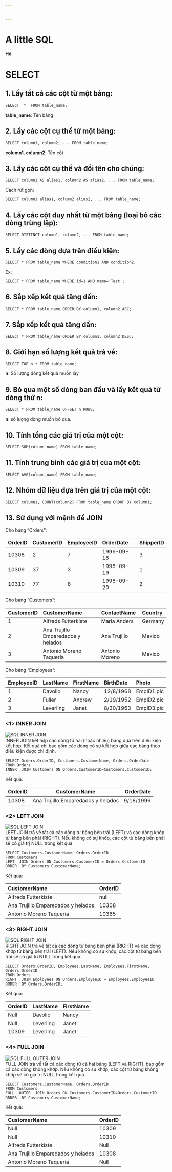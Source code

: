 ```yaml
---


---
```


<h1 id="a-little-sql">A little SQL</h1>
<p><strong>Hỏ</strong></p>
<h1 id="select">SELECT</h1>
<h2 id="lấy-tất-cả-các-cột-từ-một-bảng">1.  Lấy tất cả các cột từ một bảng:</h2>
<pre class=" language-sql"><code class="prism  language-sql"><span class="token keyword">SELECT</span>  <span class="token operator">*</span>  <span class="token keyword">FROM</span> table_name<span class="token punctuation">;</span>
</code></pre>
<p><strong>table_name</strong>: Tên bảng</p>
<h2 id="lấy-các-cột-cụ-thể-từ-một-bảng">2.  Lấy các cột cụ thể từ một bảng:</h2>
<pre class=" language-sql"><code class="prism  language-sql"><span class="token keyword">SELECT</span> column1<span class="token punctuation">,</span> column2<span class="token punctuation">,</span> <span class="token punctuation">.</span><span class="token punctuation">.</span><span class="token punctuation">.</span> <span class="token keyword">FROM</span> table_name<span class="token punctuation">;</span>
</code></pre>
<p><strong>column1</strong>, <strong>column2</strong>: Tên cột</p>
<h2 id="lấy-các-cột-cụ-thể-và-đổi-tên-cho-chúng">3.  Lấy các cột cụ thể và đổi tên cho chúng:</h2>
<pre class=" language-sql"><code class="prism  language-sql"><span class="token keyword">SELECT</span> column1 <span class="token keyword">AS</span> alias1<span class="token punctuation">,</span> column2 <span class="token keyword">AS</span> alias2<span class="token punctuation">,</span> <span class="token punctuation">.</span><span class="token punctuation">.</span><span class="token punctuation">.</span> <span class="token keyword">FROM</span> table_name<span class="token punctuation">;</span>
</code></pre>
<p>Cách rút gọn:</p>
<pre class=" language-sql"><code class="prism  language-sql"><span class="token keyword">SELECT</span> column1 alias1<span class="token punctuation">,</span> column2 alias2<span class="token punctuation">,</span> <span class="token punctuation">.</span><span class="token punctuation">.</span><span class="token punctuation">.</span> <span class="token keyword">FROM</span> table_name<span class="token punctuation">;</span>
</code></pre>
<h2 id="lấy-các-cột-duy-nhất-từ-một-bảng-loại-bỏ-các-dòng-trùng-lặp">4.  Lấy các cột duy nhất từ một bảng (loại bỏ các dòng trùng lặp):</h2>
<pre class=" language-sql"><code class="prism  language-sql"><span class="token keyword">SELECT</span> <span class="token keyword">DISTINCT</span> column1<span class="token punctuation">,</span> column2<span class="token punctuation">,</span> <span class="token punctuation">.</span><span class="token punctuation">.</span><span class="token punctuation">.</span> <span class="token keyword">FROM</span> table_name<span class="token punctuation">;</span>
</code></pre>
<h2 id="lấy-các-dòng-dựa-trên-điều-kiện">5.  Lấy các dòng dựa trên điều kiện:</h2>
<pre class=" language-sql"><code class="prism  language-sql"><span class="token keyword">SELECT</span> <span class="token operator">*</span> <span class="token keyword">FROM</span> table_name <span class="token keyword">WHERE</span> condition1 <span class="token operator">AND</span> condition2<span class="token punctuation">;</span>
</code></pre>
<p>Ex:</p>
<pre class=" language-sql"><code class="prism  language-sql"><span class="token keyword">SELECT</span> <span class="token operator">*</span> <span class="token keyword">FROM</span> table_name <span class="token keyword">WHERE</span> id<span class="token operator">=</span><span class="token number">1</span> <span class="token operator">AND</span> name<span class="token operator">=</span><span class="token string">'Test'</span><span class="token punctuation">;</span>
</code></pre>
<h2 id="sắp-xếp-kết-quả-tăng-dần">6.  Sắp xếp kết quả tăng dần:</h2>
<pre class=" language-sql"><code class="prism  language-sql"><span class="token keyword">SELECT</span> <span class="token operator">*</span> <span class="token keyword">FROM</span> table_name <span class="token keyword">ORDER</span> <span class="token keyword">BY</span> column1<span class="token punctuation">,</span> column2 <span class="token keyword">ASC</span><span class="token punctuation">;</span>
</code></pre>
<h2 id="sắp-xếp-kết-quả-tăng-dần-1">7.  Sắp xếp kết quả tăng dần:</h2>
<pre class=" language-sql"><code class="prism  language-sql"><span class="token keyword">SELECT</span> <span class="token operator">*</span> <span class="token keyword">FROM</span> table_name <span class="token keyword">ORDER</span> <span class="token keyword">BY</span> column1<span class="token punctuation">,</span> column2 <span class="token keyword">DESC</span><span class="token punctuation">;</span>
</code></pre>
<h2 id="giới-hạn-số-lượng-kết-quả-trả-về">8.  Giới hạn số lượng kết quả trả về:</h2>
<pre class=" language-sql"><code class="prism  language-sql"><span class="token keyword">SELECT</span> <span class="token keyword">TOP</span> n <span class="token operator">*</span> <span class="token keyword">FROM</span> table_name<span class="token punctuation">;</span>
</code></pre>
<p><strong>n</strong>: Số lượng dòng kết quả muốn lấy</p>
<h2 id="bỏ-qua-một-số-dòng-ban-đầu-và-lấy-kết-quả-từ-dòng-thứ-n">9.  Bỏ qua một số dòng ban đầu và lấy kết quả từ dòng thứ n:</h2>
<pre class=" language-sql"><code class="prism  language-sql"><span class="token keyword">SELECT</span> <span class="token operator">*</span> <span class="token keyword">FROM</span> table_name <span class="token keyword">OFFSET</span> n <span class="token keyword">ROWS</span><span class="token punctuation">;</span>
</code></pre>
<p><strong>n</strong>: số lượng dòng muốn bỏ qua.</p>
<h2 id="tính-tổng-các-giá-trị-của-một-cột">10.  Tính tổng các giá trị của một cột:</h2>
<pre class=" language-sql"><code class="prism  language-sql"><span class="token keyword">SELECT</span> <span class="token function">SUM</span><span class="token punctuation">(</span>column_name<span class="token punctuation">)</span> <span class="token keyword">FROM</span> table_name<span class="token punctuation">;</span>
</code></pre>
<h2 id="tính-trung-bình-các-giá-trị-của-một-cột">11.  Tính trung bình các giá trị của một cột:</h2>
<pre class=" language-sql"><code class="prism  language-sql"><span class="token keyword">SELECT</span> <span class="token function">AVG</span><span class="token punctuation">(</span>column_name<span class="token punctuation">)</span> <span class="token keyword">FROM</span> table_name<span class="token punctuation">;</span>
</code></pre>
<h2 id="nhóm-dữ-liệu-dựa-trên-giá-trị-của-một-cột">12.  Nhóm dữ liệu dựa trên giá trị của một cột:</h2>
<pre class=" language-sql"><code class="prism  language-sql"><span class="token keyword">SELECT</span> column1<span class="token punctuation">,</span> <span class="token function">COUNT</span><span class="token punctuation">(</span>column2<span class="token punctuation">)</span> <span class="token keyword">FROM</span> table_name <span class="token keyword">GROUP</span> <span class="token keyword">BY</span> column1<span class="token punctuation">;</span>
</code></pre>
<h2 id="sử-dụng-với-mệnh-đề-join">13. Sử dụng với mệnh đề JOIN</h2>
<p>Cho bảng “Orders”:</p>

<table>
<thead>
<tr>
<th align="left">OrderID</th>
<th align="left">CustomerID</th>
<th align="left">EmployeeID</th>
<th align="left">OrderDate</th>
<th align="left">ShipperID</th>
</tr>
</thead>
<tbody>
<tr>
<td align="left">10308</td>
<td align="left">2</td>
<td align="left">7</td>
<td align="left">1996-09-18</td>
<td align="left">3</td>
</tr>
<tr>
<td align="left">10309</td>
<td align="left">37</td>
<td align="left">3</td>
<td align="left">1996-09-19</td>
<td align="left">1</td>
</tr>
<tr>
<td align="left">10310</td>
<td align="left">77</td>
<td align="left">8</td>
<td align="left">1996-09-20</td>
<td align="left">2</td>
</tr>
</tbody>
</table><p>Cho bảng “Customers”:</p>

<table>
<thead>
<tr>
<th align="left">CustomerID</th>
<th align="left">CustomerName</th>
<th align="left">ContactName</th>
<th align="left">Country</th>
</tr>
</thead>
<tbody>
<tr>
<td align="left">1</td>
<td align="left">Alfreds Futterkiste</td>
<td align="left">Maria Anders</td>
<td align="left">Germany</td>
</tr>
<tr>
<td align="left">2</td>
<td align="left">Ana Trujillo Emparedados y helados</td>
<td align="left">Ana Trujillo</td>
<td align="left">Mexico</td>
</tr>
<tr>
<td align="left">3</td>
<td align="left">Antonio Moreno Taquería</td>
<td align="left">Antonio Moreno</td>
<td align="left">Mexico</td>
</tr>
</tbody>
</table><p>Cho bảng “Employees”:</p>

<table>
<thead>
<tr>
<th align="left">EmployeeID</th>
<th align="left">LastName</th>
<th align="left">FirstName</th>
<th align="left">BirthDate</th>
<th align="left">Photo</th>
</tr>
</thead>
<tbody>
<tr>
<td align="left">1</td>
<td align="left">Davolio</td>
<td align="left">Nancy</td>
<td align="left">12/8/1968</td>
<td align="left">EmpID1.pic</td>
</tr>
<tr>
<td align="left">2</td>
<td align="left">Fuller</td>
<td align="left">Andrew</td>
<td align="left">2/19/1952</td>
<td align="left">EmpID2.pic</td>
</tr>
<tr>
<td align="left">3</td>
<td align="left">Leverling</td>
<td align="left">Janet</td>
<td align="left">8/30/1963</td>
<td align="left">EmpID3.pic</td>
</tr>
</tbody>
</table><h3 id="inner-join">&lt;1&gt; INNER JOIN</h3>
<p><img src="https://www.w3schools.com/sql/img_innerjoin.gif" alt="SQL INNER JOIN"><br>
INNER JOIN kết hợp các dòng từ hai (hoặc nhiều) bảng dựa trên điều kiện kết hợp. Kết quả chỉ bao gồm các dòng có sự kết hợp giữa các bảng theo điều kiện được chỉ định.</p>
<pre class=" language-sql"><code class="prism  language-sql"><span class="token keyword">SELECT</span> Orders<span class="token punctuation">.</span>OrderID<span class="token punctuation">,</span> Customers<span class="token punctuation">.</span>CustomerName<span class="token punctuation">,</span> Orders<span class="token punctuation">.</span>OrderDate  
<span class="token keyword">FROM</span> Orders  
<span class="token keyword">INNER</span>  <span class="token keyword">JOIN</span> Customers <span class="token keyword">ON</span> Orders<span class="token punctuation">.</span>CustomerID<span class="token operator">=</span>Customers<span class="token punctuation">.</span>CustomerID<span class="token punctuation">;</span>
</code></pre>
<p>Kết quả:</p>

<table>
<thead>
<tr>
<th align="left">OrderID</th>
<th align="center">CustomerName</th>
<th align="right">OrderDate</th>
</tr>
</thead>
<tbody>
<tr>
<td align="left">10308</td>
<td align="center">Ana Trujillo Emparedados y helados</td>
<td align="right">9/18/1996</td>
</tr>
</tbody>
</table><h3 id="left-join">&lt;2&gt; LEFT JOIN</h3>
<p><img src="https://www.w3schools.com/sql/img_leftjoin.gif" alt="SQL LEFT JOIN"><br>
LEFT JOIN trả về tất cả các dòng từ bảng bên trái (LEFT) và các dòng khớp từ bảng bên phải (RIGHT). Nếu không có sự khớp, các cột từ bảng bên phải sẽ có giá trị NULL trong kết quả.</p>
<pre class=" language-sql"><code class="prism  language-sql"><span class="token keyword">SELECT</span> Customers<span class="token punctuation">.</span>CustomerName<span class="token punctuation">,</span> Orders<span class="token punctuation">.</span>OrderID  
<span class="token keyword">FROM</span> Customers  
<span class="token keyword">LEFT</span>  <span class="token keyword">JOIN</span> Orders <span class="token keyword">ON</span> Customers<span class="token punctuation">.</span>CustomerID <span class="token operator">=</span> Orders<span class="token punctuation">.</span>CustomerID  
<span class="token keyword">ORDER</span>  <span class="token keyword">BY</span> Customers<span class="token punctuation">.</span>CustomerName<span class="token punctuation">;</span>
</code></pre>
<p>Kết quả:</p>

<table>
<thead>
<tr>
<th align="left">CustomerName</th>
<th align="left">OrderID</th>
</tr>
</thead>
<tbody>
<tr>
<td align="left">Alfreds Futterkiste</td>
<td align="left">null</td>
</tr>
<tr>
<td align="left">Ana Trujillo Emparedados y helados</td>
<td align="left">10308</td>
</tr>
<tr>
<td align="left">Antonio Moreno Taquería</td>
<td align="left">10365</td>
</tr>
</tbody>
</table><h3 id="right-join">&lt;3&gt; RIGHT JOIN</h3>
<p><img src="https://www.w3schools.com/sql/img_rightjoin.gif" alt="SQL RIGHT JOIN"><br>
RIGHT JOIN trả về tất cả các dòng từ bảng bên phải (RIGHT) và các dòng khớp từ bảng bên trái (LEFT). Nếu không có sự khớp, các cột từ bảng bên trái sẽ có giá trị NULL trong kết quả.</p>
<pre class=" language-sql"><code class="prism  language-sql"><span class="token keyword">SELECT</span> Orders<span class="token punctuation">.</span>OrderID<span class="token punctuation">,</span> Employees<span class="token punctuation">.</span>LastName<span class="token punctuation">,</span> Employees<span class="token punctuation">.</span>FirstName<span class="token punctuation">,</span> Orders<span class="token punctuation">.</span>OrderID   
<span class="token keyword">FROM</span> Orders  
<span class="token keyword">RIGHT</span>  <span class="token keyword">JOIN</span> Employees <span class="token keyword">ON</span> Orders<span class="token punctuation">.</span>EmployeeID <span class="token operator">=</span> Employees<span class="token punctuation">.</span>EmployeeID  
<span class="token keyword">ORDER</span>  <span class="token keyword">BY</span> Orders<span class="token punctuation">.</span>OrderID<span class="token punctuation">;</span>
</code></pre>
<p>Kết quả:</p>

<table>
<thead>
<tr>
<th align="left">OrderID</th>
<th align="left">LastName</th>
<th align="left">FirstName</th>
</tr>
</thead>
<tbody>
<tr>
<td align="left">Null</td>
<td align="left">Davolio</td>
<td align="left">Nancy</td>
</tr>
<tr>
<td align="left">Null</td>
<td align="left">Leverling</td>
<td align="left">Janet</td>
</tr>
<tr>
<td align="left">10309</td>
<td align="left">Leverling</td>
<td align="left">Janet</td>
</tr>
</tbody>
</table><h3 id="full-join">&lt;4&gt; FULL JOIN</h3>
<p><img src="https://www.w3schools.com/sql/img_fulljoin.gif" alt="SQL FULL OUTER JOIN"><br>
FULL JOIN trả về tất cả các dòng từ cả hai bảng (LEFT và RIGHT), bao gồm cả các dòng không khớp. Nếu không có sự khớp, các cột từ bảng không khớp sẽ có giá trị NULL trong kết quả.</p>
<pre class=" language-sql"><code class="prism  language-sql"><span class="token keyword">SELECT</span> Customers<span class="token punctuation">.</span>CustomerName<span class="token punctuation">,</span> Orders<span class="token punctuation">.</span>OrderID  
<span class="token keyword">FROM</span> Customers  
<span class="token keyword">FULL</span>  <span class="token keyword">OUTER</span>  <span class="token keyword">JOIN</span> Orders <span class="token keyword">ON</span> Customers<span class="token punctuation">.</span>CustomerID<span class="token operator">=</span>Orders<span class="token punctuation">.</span>CustomerID  
<span class="token keyword">ORDER</span>  <span class="token keyword">BY</span> Customers<span class="token punctuation">.</span>CustomerName<span class="token punctuation">;</span>
</code></pre>
<p>Kết quả:</p>

<table>
<thead>
<tr>
<th align="left">CustomerName</th>
<th align="left">OrderID</th>
</tr>
</thead>
<tbody>
<tr>
<td align="left">Null</td>
<td align="left">10309</td>
</tr>
<tr>
<td align="left">Null</td>
<td align="left">10310</td>
</tr>
<tr>
<td align="left">Alfreds Futterkiste</td>
<td align="left">Null</td>
</tr>
<tr>
<td align="left">Ana Trujillo Emparedados y helados</td>
<td align="left">10308</td>
</tr>
<tr>
<td align="left">Antonio Moreno Taquería</td>
<td align="left">Null</td>
</tr>
</tbody>
</table>
